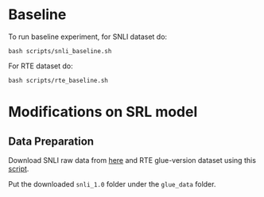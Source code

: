 # Baseline

To run baseline experiment, for SNLI dataset do:

```
bash scripts/snli_baseline.sh
```

For RTE dataset do:

```
bash scripts/rte_baseline.sh
```

# Modifications on SRL model

## Data Preparation

Download SNLI raw data from [here](https://nlp.stanford.edu/projects/snli/snli_1.0.zip) and RTE glue-version dataset using this [script](https://gist.github.com/W4ngatang/60c2bdb54d156a41194446737ce03e2e).

Put the downloaded `snli_1.0` folder under the `glue_data` folder.

